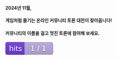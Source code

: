 #### 2024년 11월,

#### 게임처럼 즐기는 온라인 커뮤니티 토론 대전이 찾아옵니다!

#### 커뮤니티의 이름을 걸고 멋진 토론에 참여해 보세요.

[![Hits](README.assets/badge.svg)](https://hits.seeyoufarm.com)

